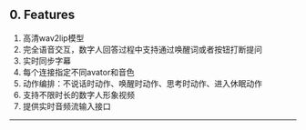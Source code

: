  
## 0. Features
1. 高清wav2lip模型
2. 完全语音交互，数字人回答过程中支持通过唤醒词或者按钮打断提问
3. 实时同步字幕
4. 每个连接指定不同avator和音色
5. 动作编排：不说话时动作、唤醒时动作、思考时动作、进入休眠动作
6. 支持不限时长的数字人形象视频
7. 提供实时音频流输入接口

---

